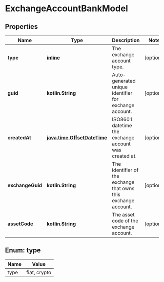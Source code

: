 
# ExchangeAccountBankModel

## Properties
Name | Type | Description | Notes
------------ | ------------- | ------------- | -------------
**type** | [**inline**](#Type) | The exchange account type. |  [optional]
**guid** | **kotlin.String** | Auto-generated unique identifier for exchange account. |  [optional]
**createdAt** | [**java.time.OffsetDateTime**](java.time.OffsetDateTime.md) | ISO8601 datetime the exchange account was created at. |  [optional]
**exchangeGuid** | **kotlin.String** | The identifier of the exchange that owns this exchange account. |  [optional]
**assetCode** | **kotlin.String** | The asset code of the exchange account. |  [optional]


<a name="Type"></a>
## Enum: type
Name | Value
---- | -----
type | fiat, crypto



